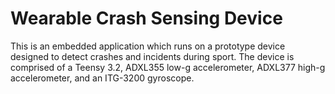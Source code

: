 # Wearable Crash Sensing Device

This is an embedded application which runs on a prototype device designed to detect crashes and incidents during sport. The device is comprised of a Teensy 3.2, ADXL355 low-g accelerometer, ADXL377 high-g accelerometer, and an ITG-3200 gyroscope. 
